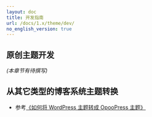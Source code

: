 ```yaml
---
layout: doc
title: 开发指南
url: /docs/1.x/theme/dev/
no_english_version: true
---
```


## 原创主题开发
*(本章节有待撰写)*


## 从其它类型的博客系统主题转换
* 参考[《如何将 WordPress 主题转成 OpooPress 主题》](http://opoo.org/themes-from-wordpress-to-opoopress/)
